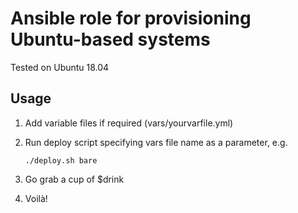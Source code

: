 # Ansible role for provisioning Ubuntu-based systems

Tested on Ubuntu 18.04

## Usage

1. Add variable files if required (vars/yourvarfile.yml)

2. Run deploy script specifying vars file name as a parameter, e.g.

    `./deploy.sh bare`

3. Go grab a cup of $drink

4. Voilà!

